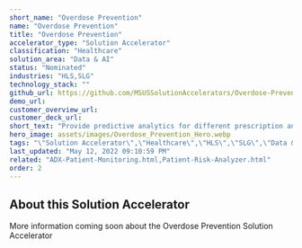 ```yaml
---
short_name: "Overdose Prevention"
name: "Overdose Prevention"
title: "Overdose Prevention"
accelerator_type: "Solution Accelerator"
classification: "Healthcare"
solution_area: "Data & AI"
status: "Nominated"
industries: "HLS,SLG"
technology_stack: ""
github_url: https://github.com/MSUSSolutionAccelerators/Overdose-Prevention-Solution-Accelerator
demo_url: 
customer_overview_url: 
customer_deck_url: 
short_text: "Provide predictive analytics for different prescription and distribution services"
hero_image: assets/images/Overdose_Prevention_Hero.webp
tags: "\"Solution Accelerator\",\"Healthcare\",\"HLS\",\"SLG\",\"Data & AI\""
last_updated: "May 12, 2022 09:10:59 PM"
related: "ADX-Patient-Monitoring.html,Patient-Risk-Analyzer.html"
order: 2
---
```

## About this Solution Accelerator

More information coming soon about the Overdose Prevention Solution Accelerator